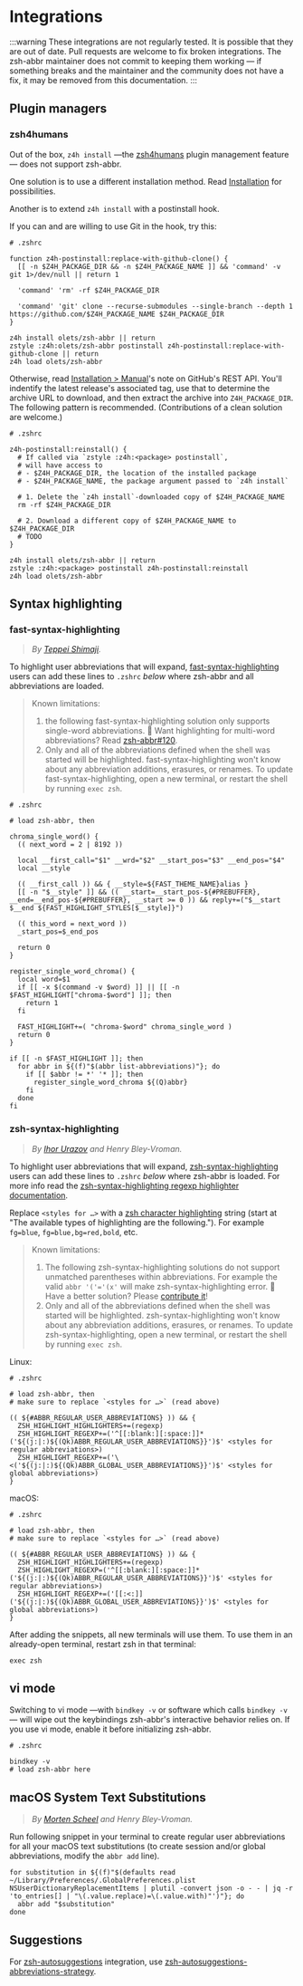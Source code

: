 # Integrations

:::warning
These integrations are not regularly tested. It is possible that they are out of date. Pull requests are welcome to fix broken integrations. The zsh-abbr maintainer does not commit to keeping them working — if something breaks and the maintainer and the community does not have a fix, it may be removed from this documentation.
:::

## Plugin managers

### zsh4humans

Out of the box, `z4h install` —the [zsh4humans](https://github.com/romkatv/zsh4humans) plugin management feature— does not support zsh-abbr.

One solution is to use a different installation method. Read [Installation](./installation.md) for possibilities.

Another is to extend `z4h install` with a postinstall hook.

If you can and are willing to use Git in the hook, try this:

```shell
# .zshrc

function z4h-postinstall:replace-with-github-clone() {
  [[ -n $Z4H_PACKAGE_DIR && -n $Z4H_PACKAGE_NAME ]] && 'command' -v git 1>/dev/null || return 1

  'command' 'rm' -rf $Z4H_PACKAGE_DIR

  'command' 'git' clone --recurse-submodules --single-branch --depth 1 https://github.com/$Z4H_PACKAGE_NAME $Z4H_PACKAGE_DIR
}

z4h install olets/zsh-abbr || return
zstyle :z4h:olets/zsh-abbr postinstall z4h-postinstall:replace-with-github-clone || return
z4h load olets/zsh-abbr
```

Otherwise, read [Installation&nbsp;>&nbsp;Manual](./installation.md#manual)'s note on GitHub's REST API. You'll indentify the latest release's associated tag, use that to determine the archive URL to download, and then extract the archive into `Z4H_PACKAGE_DIR`. The following pattern is recommended. (Contributions of a clean solution are welcome.)

```shell
# .zshrc

z4h-postinstall:reinstall() {
  # If called via `zstyle :z4h:<package> postinstall`,
  # will have access to
  # - $Z4H_PACKAGE_DIR, the location of the installed package
  # - $Z4H_PACKAGE_NAME, the package argument passed to `z4h install`

  # 1. Delete the `z4h install`-downloaded copy of $Z4H_PACKAGE_NAME
  rm -rf $Z4H_PACKAGE_DIR

  # 2. Download a different copy of $Z4H_PACKAGE_NAME to $Z4H_PACKAGE_DIR
  # TODO
}

z4h install olets/zsh-abbr || return
zstyle :z4h:<package> postinstall z4h-postinstall:reinstall
z4h load olets/zsh-abbr
```

## Syntax highlighting

### fast-syntax-highlighting

> _By [Teppei Shimaji](https://github.com/shimajiteppei)._

To highlight user abbreviations that will expand, [fast-syntax-highlighting](https://github.com/zdharma-continuum/fast-syntax-highlighting) users can add these lines to `.zshrc` _below_ where zsh-abbr and all abbreviations are loaded.

> Known limitations:
>
> 1. the following fast-syntax-highlighting solution only supports single-word abbreviations. 🌟 Want highlighting for multi-word abbreviations? Read [zsh-abbr#120](https://github.com/olets/zsh-abbr/issues/120).
> 1. Only and all of the abbreviations defined when the shell was started will be highlighted. fast-syntax-highlighting won't know about any abbreviation additions, erasures, or renames. To update fast-syntax-highlighting, open a new terminal, or restart the shell by running `exec zsh`.

```shell
# .zshrc

# load zsh-abbr, then

chroma_single_word() {
  (( next_word = 2 | 8192 ))

  local __first_call="$1" __wrd="$2" __start_pos="$3" __end_pos="$4"
  local __style

  (( __first_call )) && { __style=${FAST_THEME_NAME}alias }
  [[ -n "$__style" ]] && (( __start=__start_pos-${#PREBUFFER}, __end=__end_pos-${#PREBUFFER}, __start >= 0 )) && reply+=("$__start $__end ${FAST_HIGHLIGHT_STYLES[$__style]}")

  (( this_word = next_word ))
  _start_pos=$_end_pos

  return 0
}

register_single_word_chroma() {
  local word=$1
  if [[ -x $(command -v $word) ]] || [[ -n $FAST_HIGHLIGHT["chroma-$word"] ]]; then
    return 1
  fi

  FAST_HIGHLIGHT+=( "chroma-$word" chroma_single_word )
  return 0
}

if [[ -n $FAST_HIGHLIGHT ]]; then
  for abbr in ${(f)"$(abbr list-abbreviations)"}; do
    if [[ $abbr != *' '* ]]; then
      register_single_word_chroma ${(Q)abbr}
    fi
  done
fi
```

### zsh-syntax-highlighting

> _By [Ihor Urazov](https://github.com/z0rc) and Henry Bley-Vroman._

To highlight user abbreviations that will expand, [zsh-syntax-highlighting](https://github.com/zsh-users/zsh-syntax-highlighting) users can add these lines to `.zshrc` _below_ where zsh-abbr is loaded. For more info read the [zsh-syntax-highlighting regexp highlighter documentation](https://github.com/zsh-users/zsh-syntax-highlighting/blob/master/docs/highlighters/regexp.md).

Replace `<styles for …>` with a [zsh character highlighting](http://zsh.sourceforge.net/Doc/Release/Zsh-Line-Editor.html#Character-Highlighting) string (start at "The available types of highlighting are the following."). For example `fg=blue`, `fg=blue,bg=red,bold`, etc.

> Known limitations:
>
> 1. The following zsh-syntax-highlighting solutions do not support unmatched parentheses within abbreviations. For example the valid `abbr '('='(x'` will make zsh-syntax-highlighting error. 🌟 Have a better solution? Please [contribute it](/contributing.html)!
> 1. Only and all of the abbreviations defined when the shell was started will be highlighted. zsh-syntax-highlighting won't know about any abbreviation additions, erasures, or renames. To update zsh-syntax-highlighting, open a new terminal, or restart the shell by running `exec zsh`.

Linux:

```shell
# .zshrc

# load zsh-abbr, then
# make sure to replace `<styles for …>` (read above)

(( ${#ABBR_REGULAR_USER_ABBREVIATIONS} )) && {
  ZSH_HIGHLIGHT_HIGHLIGHTERS+=(regexp)
  ZSH_HIGHLIGHT_REGEXP+=('^[[:blank:][:space:]]*('${(j:|:)${(Qk)ABBR_REGULAR_USER_ABBREVIATIONS}}')$' <styles for regular abbreviations>)
  ZSH_HIGHLIGHT_REGEXP+=('\<('${(j:|:)${(Qk)ABBR_GLOBAL_USER_ABBREVIATIONS}}')$' <styles for global abbreviations>)
}
```

macOS:

```shell
# .zshrc

# load zsh-abbr, then
# make sure to replace `<styles for …>` (read above)

(( ${#ABBR_REGULAR_USER_ABBREVIATIONS} )) && {
  ZSH_HIGHLIGHT_HIGHLIGHTERS+=(regexp)
  ZSH_HIGHLIGHT_REGEXP=('^[[:blank:][:space:]]*('${(j:|:)${(Qk)ABBR_REGULAR_USER_ABBREVIATIONS}}')$' <styles for regular abbreviations>)
  ZSH_HIGHLIGHT_REGEXP+=('[[:<:]]('${(j:|:)${(Qk)ABBR_GLOBAL_USER_ABBREVIATIONS}}')$' <styles for global abbreviations>)
}
```

After adding the snippets, all new terminals will use them. To use them in an already-open terminal, restart zsh in that terminal:

```shell
exec zsh
```

## vi mode

Switching to vi mode —with `bindkey -v` or software which calls `bindkey -v` — will wipe out the keybindings zsh-abbr's interactive behavior relies on. If you use vi mode, enable it before initializing zsh-abbr.

```shell
# .zshrc

bindkey -v
# load zsh-abbr here
```

## macOS System Text Substitutions

> _By [Morten Scheel](https://github.com/mortenscheel) and Henry Bley-Vroman._

Run following snippet in your terminal to create regular user abbreviations for all your macOS text substitutions (to create session and/or global abbreviations, modify the `abbr add` line).

```shell
for substitution in ${(f)"$(defaults read ~/Library/Preferences/.GlobalPreferences.plist NSUserDictionaryReplacementItems | plutil -convert json -o - - | jq -r 'to_entries[] | "\(.value.replace)=\(.value.with)"')"}; do
  abbr add "$substitution"
done
```

## Suggestions

For [zsh-autosuggestions](https://github.com/zsh-users/zsh-autosuggestions) integration, use [zsh-autosuggestions-abbreviations-strategy](https://github.com/olets/zsh-autosuggestions-abbreviations-strategy).
